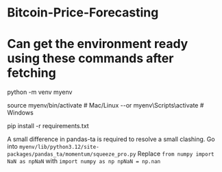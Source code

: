 # Bitcoin-Price-Forecasting



# Can get the environment ready using these commands after fetching

python -m venv myenv

source myenv/bin/activate   # Mac/Linux
--or myenv\Scripts\activate  # Windows

pip install -r requirements.txt


A small difference in pandas-ta is required to resolve a small clashing.
Go into `myenv/lib/python3.12/site-packages/pandas_ta/momentum/squeeze_pro.py`
Replace `from numpy import NaN as npNaN` with `import numpy as np npNaN = np.nan`
